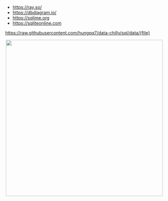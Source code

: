 - https://ray.so/
- https://dbdiagram.io/
- https://sqlime.org
- https://sqliteonline.com

https://raw.githubusercontent.com/hungpq7/data-chilly/sql/data/{file}

<center>
<img src="https://raw.githubusercontent.com/hungpq7/data-chilly/sql/image/{image}.png" width=500px;>
</center>